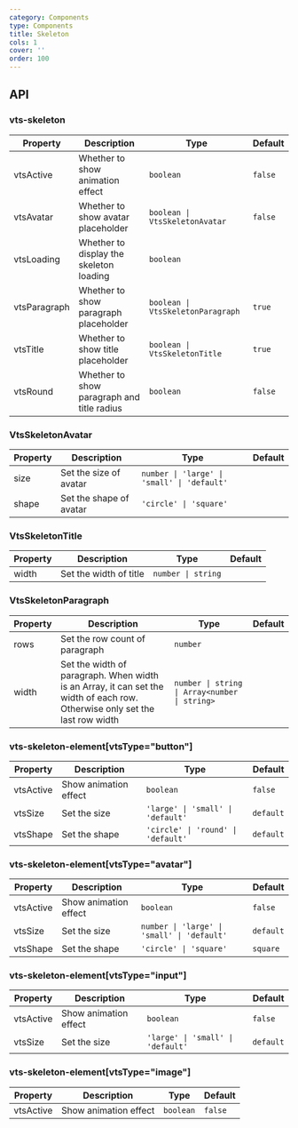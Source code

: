 ```yaml
---
category: Components
type: Components
title: Skeleton
cols: 1
cover: ''
order: 100
---
```


## API

### vts-skeleton

| Property | Description | Type | Default |
| --- | --- | --- | --- |
| vtsActive | Whether to show animation effect | `boolean` | `false` |
| vtsAvatar | Whether to show avatar placeholder | `boolean \| VtsSkeletonAvatar` | `false` |
| vtsLoading | Whether to display the skeleton loading | `boolean` |
| vtsParagraph | Whether to show paragraph placeholder | `boolean \| VtsSkeletonParagraph` | `true` |
| vtsTitle | Whether to show title placeholder | `boolean \| VtsSkeletonTitle` | `true` |
| vtsRound | Whether to show paragraph and title radius | `boolean` | `false` |


### VtsSkeletonAvatar

| Property | Description | Type | Default |
| --- | --- | --- | --- |
| size | Set the size of avatar | `number \| 'large' \| 'small' \| 'default'` |
| shape | Set the shape of avatar | `'circle' \| 'square'` |

### VtsSkeletonTitle

| Property | Description | Type | Default |
| --- | --- | --- | --- |
| width | Set the width of title | `number \| string` |

### VtsSkeletonParagraph

| Property | Description | Type | Default |
| --- | --- | --- | --- |
| rows | Set the row count of paragraph | `number` |
| width | Set the width of paragraph. When width is an Array, it can set the width of each row. Otherwise only set the last row width | `number \| string \| Array<number \| string>` |

### vts-skeleton-element[vtsType="button"]

| Property | Description | Type | Default |
| --- | --- | --- | --- |
| vtsActive | Show animation effect | `boolean` | `false` |
| vtsSize | Set the size | `'large' \| 'small' \| 'default'` | `default` |
| vtsShape | Set the shape | `'circle' \| 'round' \| 'default'` | `default` |

### vts-skeleton-element[vtsType="avatar"]

| Property | Description | Type | Default |
| --- | --- | --- | --- |
| vtsActive | Show animation effect | `boolean` | `false` |
| vtsSize | Set the size | `number \| 'large' \| 'small' \| 'default'` | `default` |
| vtsShape | Set the shape | `'circle' \| 'square'` | `square` |

### vts-skeleton-element[vtsType="input"]

| Property | Description | Type | Default |
| --- | --- | --- | --- |
| vtsActive | Show animation effect | `boolean` | `false` |
| vtsSize | Set the size | `'large' \| 'small' \| 'default'` | `default` |

### vts-skeleton-element[vtsType="image"]

| Property | Description | Type | Default |
| --- | --- | --- | --- |
| vtsActive | Show animation effect | `boolean` | `false` |

